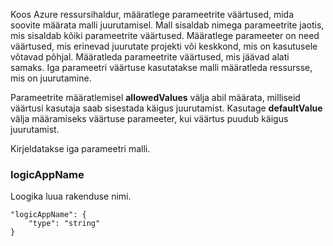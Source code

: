 Koos Azure ressursihaldur, määratlege parameetrite väärtused, mida soovite määrata malli juurutamisel. Mall sisaldab nimega parameetrite jaotis, mis sisaldab kõiki parameetrite väärtused.
Määratlege parameeter on need väärtused, mis erinevad juurutate projekti või keskkond, mis on kasutusele võtavad põhjal. Määratleda parameetrite väärtused, mis jäävad alati samaks. Iga parameetri väärtuse kasutatakse malli määratleda ressursse, mis on juurutamine. 

Parameetrite määratlemisel **allowedValues** välja abil määrata, milliseid väärtusi kasutaja saab sisestada käigus juurutamist. Kasutage **defaultValue** välja määramiseks väärtuse parameeter, kui väärtus puudub käigus juurutamist.

Kirjeldatakse iga parameetri malli.

### <a name="logicappname"></a>logicAppName

Loogika luua rakenduse nimi.

    "logicAppName": {
        "type": "string"
    }
